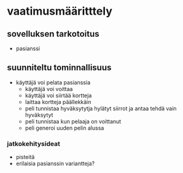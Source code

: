 # vaatimusmääritttely

## sovelluksen tarkotoitus
- pasianssi

## suunniteltu tominnallisuus
- käyttäjä voi pelata pasianssia
    - käyttäjä voi voittaa
    - käyttäjä voi siirtää kortteja
    - laittaa kortteja päällekkäin
    - peli tunnistaa hyväksytytja hylätyt siirrot ja antaa tehdä vain hyväksytyt
    - peli tunnistaa kun pelaaja on voittanut
    - peli generoi uuden pelin alussa

### jatkokehitysideat

- pisteitä
- erilaisia pasianssin variantteja?
